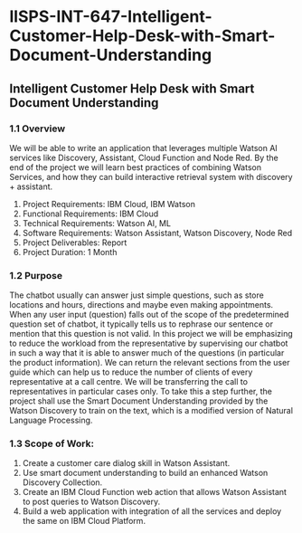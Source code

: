 # llSPS-INT-647-Intelligent-Customer-Help-Desk-with-Smart-Document-Understanding
## Intelligent Customer Help Desk with Smart Document Understanding
### 1.1 Overview
We will be able to write an application that leverages multiple Watson AI services like
Discovery, Assistant, Cloud Function and Node Red. By the end of the project we will
learn best practices of combining Watson Services, and how they can build interactive
retrieval system with discovery + assistant.
1. Project Requirements: IBM Cloud, IBM Watson
2. Functional Requirements: IBM Cloud
3. Technical Requirements: Watson AI, ML
4. Software Requirements: Watson Assistant, Watson Discovery, Node Red
5. Project Deliverables: Report
6. Project Duration: 1 Month
### 1.2 Purpose
The chatbot usually can answer just simple questions, such as store locations and hours,
directions and maybe even making appointments. When any user input (question) falls
out of the scope of the predetermined question set of chatbot, it typically tells us to
rephrase our sentence or mention that this question is not valid.
In this project we will be emphasizing to reduce the workload from the representative
by supervising our chatbot in such a way that it is able to answer much of the questions
(in particular the product information). We can return the relevant sections from the
user guide which can help us to reduce the number of clients of every representative at
a call centre. We will be transferring the call to representatives in particular cases only.
To take this a step further, the project shall use the Smart Document Understanding
provided by the Watson Discovery to train on the text, which is a modified version of
Natural Language Processing.
### 1.3 Scope of Work:
1. Create a customer care dialog skill in Watson Assistant.
2. Use smart document understanding to build an enhanced Watson Discovery
   Collection.
3. Create an IBM Cloud Function web action that allows Watson Assistant to post
   queries to Watson Discovery.
4. Build a web application with integration of all the services and deploy the same on
   IBM Cloud Platform.

